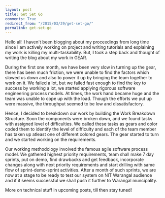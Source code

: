 ```yaml
---
layout: post
title: Get Set Go
comments: True
redirect_from: "/2015/03/29/get-set-go/"
permalink: get-set-go
---
```


Hello all! I haven't been blogging about my proceedings from long time since I am actively working on project and writing tutorials and explaining my work is killing my multi-taskability. But, I took a step back and thought of writing the blog about my work in GEAR.

During the first one month, we have been very slow in turning up the gear, there has been much friction, we were unable to find the factors which slowed us down and also to power it up by bringing the team together to work on it. We failed a lot, but we failed fast enough to find the key to success by working a lot, we started applying rigorous software engineering process models. At times, the work hand became huge and the team was unable to cope up with the load. Though the efforts we put up were massive, the throughput seemed to be low and dissatisfactory.

Hence, I decided to breakdown our work by building the Work Breakdown Structure. Soon the components were broken down, and we found tasks with assigned level of difficulties. We called these tasks as gears and color coded them to identify the level of difficulty and each of the team member has taken up atleast one of different colored gears. The gear started to turn and we started working on the requirements.

Our working methodology involved the famous agile software process model. We gathered highest priority requirements, team shall make 7 day sprints, put on demo, find drawbacks and get feedback, incorporate changes along with next priority requirements and start drilling with same flow of sprint-demo-sprint activities. After a month of such sprints, we are now at a stage to be ready to test our system on NIT Warangal audience and if it seems successful we shall push it further to Warangal muncipality.

More on technical stuff in upcoming posts, till then stay tuned!